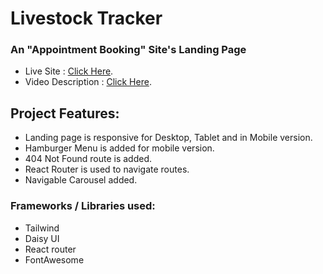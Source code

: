 # Livestock Tracker

### An "Appointment Booking" Site's Landing Page

- Live Site : [Click Here](https://doctors-booking-page.netlify.app/).
- Video Description : [Click Here](https://drive.google.com/file/d/1Br-1u6j9ssb098OKzdQ0QmrlvC8_DDsR/view?usp=sharing).

## Project Features:

- Landing page is responsive for Desktop, Tablet and in Mobile version.
- Hamburger Menu is added for mobile version.
- 404 Not Found route is added.
- React Router is used to navigate routes.
- Navigable Carousel added.

### Frameworks / Libraries used:

- Tailwind
- Daisy UI
- React router
- FontAwesome
